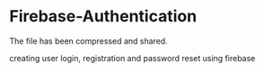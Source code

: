 # Firebase-Authentication

The file has been compressed and shared.

creating user login, registration and password reset using firebase
